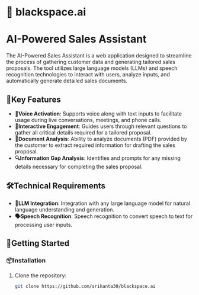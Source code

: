 # 🌌 blackspace.ai

# AI-Powered Sales Assistant

The AI-Powered Sales Assistant is a web application designed to streamline the process of gathering customer data and generating tailored sales proposals. The tool utilizes large language models (LLMs) and speech recognition technologies to interact with users, analyze inputs, and automatically generate detailed sales documents.

## 🚀Key Features

- **🎤Voice Activation**: Supports voice along with text inputs to facilitate usage during live conversations, meetings, and phone calls.
- **💬Interactive Engagement**: Guides users through relevant questions to gather all critical details required for a tailored proposal.
- **📄Document Analysis**: Ability to analyze documents (PDF) provided by the customer to extract required information for drafting the sales proposal.
- **🔍Information Gap Analysis**: Identifies and prompts for any missing details necessary for completing the sales proposal.

## 🛠Technical Requirements

- **🧠LLM Integration**: Integration with any large language model for natural language understanding and generation.
- **🗣Speech Recognition**: Speech recognition to convert speech to text for processing user inputs.

## 🌟Getting Started

### 📦Installation

1. Clone the repository:

   ```bash
   git clone https://github.com/srikanta30/blackspace.ai
